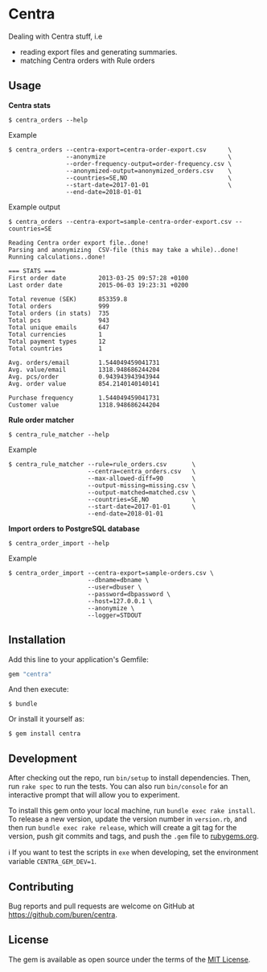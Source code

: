 # Centra

Dealing with Centra stuff, i.e

- reading export files and generating summaries.
- matching Centra orders with Rule orders

## Usage

__Centra stats__

```
$ centra_orders --help
```

Example

```
$ centra_orders --centra-export=centra-order-export.csv      \
                --anonymize                                  \
                --order-frequency-output=order-frequency.csv \
                --anonymized-output=anonymized_orders.csv    \
                --countries=SE,NO                            \
                --start-date=2017-01-01                      \
                --end-date=2018-01-01
```

Example output

```
$ centra_orders --centra-export=sample-centra-order-export.csv --countries=SE

Reading Centra order export file..done!
Parsing and anonymizing  CSV-file (this may take a while)..done!
Running calculations..done!

=== STATS ===
First order date         2013-03-25 09:57:28 +0100
Last order date          2015-06-03 19:23:31 +0200

Total revenue (SEK)      853359.8
Total orders             999
Total orders (in stats)  735
Total pcs                943
Total unique emails      647
Total currencies         1
Total payment types      12
Total countries          1

Avg. orders/email        1.544049459041731
Avg. value/email         1318.948686244204
Avg. pcs/order           0.943943943943944
Avg. order value         854.2140140140141

Purchase frequency       1.544049459041731
Customer value           1318.948686244204
```

__Rule order matcher__

```
$ centra_rule_matcher --help
```

Example

```
$ centra_rule_matcher --rule=rule_orders.csv       \
                      --centra=centra_orders.csv   \
                      --max-allowed-diff=90        \
                      --output-missing=missing.csv \
                      --output-matched=matched.csv \
                      --countries=SE,NO            \
                      --start-date=2017-01-01      \
                      --end-date=2018-01-01
```

__Import orders to PostgreSQL database__

```
$ centra_order_import --help
```

Example

```
$ centra_order_import --centra-export=sample-orders.csv \
                      --dbname=dbname \
                      --user=dbuser \
                      --password=dbpassword \
                      --host=127.0.0.1 \
                      --anonymize \
                      --logger=STDOUT
```

## Installation

Add this line to your application's Gemfile:

```ruby
gem "centra"
```

And then execute:

    $ bundle

Or install it yourself as:

    $ gem install centra

## Development

After checking out the repo, run `bin/setup` to install dependencies. Then, run `rake spec` to run the tests. You can also run `bin/console` for an interactive prompt that will allow you to experiment.

To install this gem onto your local machine, run `bundle exec rake install`. To release a new version, update the version number in `version.rb`, and then run `bundle exec rake release`, which will create a git tag for the version, push git commits and tags, and push the `.gem` file to [rubygems.org](https://rubygems.org).

:information_source: If you want to test the scripts in `exe` when developing, set the environment variable `CENTRA_GEM_DEV=1`.

## Contributing

Bug reports and pull requests are welcome on GitHub at https://github.com/buren/centra.

## License

The gem is available as open source under the terms of the [MIT License](https://opensource.org/licenses/MIT).
